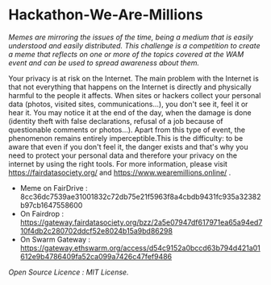 # Hackathon-We-Are-Millions
<i>Memes are mirroring the issues of the time, being a medium that is easily understood and easily distributed. This challenge is a competition to create a meme that reflects on one or more of the topics covered at the WAM event and can be used to spread awareness about them.</i>

Your privacy is at risk on the Internet. The main problem with the Internet is that not everything that happens on the Internet is directly and physically harmful to the people it affects. When sites or hackers collect your personal data (photos, visited sites, communications...), you don't see it, feel it or hear it. You may notice it at the end of the day, when the damage is done (identity theft with false declarations, refusal of a job because of questionable comments or photos...). Apart from this type of event, the phenomenon remains entirely imperceptible.This is the difficulty: to be aware that even if you don't feel it, the danger exists and that's why you need to protect your personal data and therefore your privacy on the internet by using the right tools. For more information, please visit https://fairdatasociety.org/ and https://www.wearemillions.online/ .

- Meme on FairDrive : 8cc36dc7539ae31001832c72db75e21f5963f8a4cbdb9431fc935a32382b97cb1647558600
- On Fairdrop : https://gateway.fairdatasociety.org/bzz/2a5e07947df617971ea65a94ed710f4db2c280702ddcf52e8024b15a9bd86298
- On Swarm Gateway : https://gateway.ethswarm.org/access/d54c9152a0bccd63b794d421a01612e9b4786409fa52ca099a7426c47fef9486

<i>Open Source Licence : MIT License.</i>
